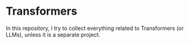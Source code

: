 # Transformers

In this repository, I try to collect everything related to Transformers (or LLMs), unless it is a separate project.
